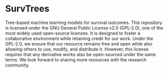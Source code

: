 # SurvTrees
Tree-based machine learning models for survival outcomes.
This repository is licensed under the GNU General Public License v2.0 (GPL-2.0), one of the most widely used open-source licenses. It is designed to foster a collaborative environment while retaining credit for our work. Under the GPL-2.0, we ensure that our resource remains free and open while also allowing others to use, modify, and distribute it. However, this license requires that any derivative works also be open-sourced under the same terms. We look forward to sharing more resources with the research community.

